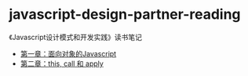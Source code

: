 # javascript-design-partner-reading
《Javascript设计模式和开发实践》读书笔记

- [第一章：面向对象的Javascript](https://github.com/liangfung/javascript-design-partner-reading/blob/master/chaper1.md)
- [第二章：this, call 和 apply](https://github.com/liangfung/javascript-design-partner-reading/blob/master/chaper2.md)
